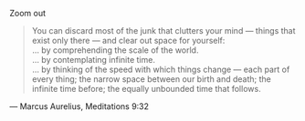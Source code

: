 Zoom out

> You can discard most of the junk that clutters your mind — things that exist only there — and clear out space for yourself:  
... by comprehending the scale of the world.  
... by contemplating infinite time.  
... by thinking of the speed with which things change — each part of every thing; the narrow space between our birth and death; the infinite time before; the equally unbounded time that follows.

— Marcus Aurelius, Meditations 9:32
